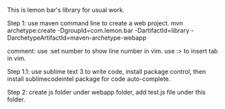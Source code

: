 This is lemon bar's library for usual work.

Step 1: use maven command line to create a web project.
	mvn archetype:create -DgroupId=com.lemon.bar -DartifactId=library -DarchetypeArtifactId=maven-archetype-webapp

comment: 
	use :set number to show line number in vim.
	use :> to insert tab in vim.


Step 1.1: use sublime text 3 to write code, install package control, then install sublimecodeintel package for code auto-complete.

Step 2: create js folder under webapp folder, add test.js file under this folder.

